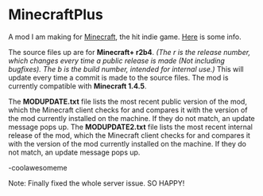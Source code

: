 MinecraftPlus
=============

A mod I am making for [Minecraft](http://minecraft.net), the hit indie game. [Here](http://www.minecraftforum.net/topic/1142468-) is some info.

The source files up are for **Minecraft+ r2b4**. *(The r is the release number, which changes every time a public release is made (Not including bugfixes). The b is the build number, intended for internal use.)* This will update every time a commit is made to the source files.
The mod is currently compatible with **Minecraft 1.4.5**.

The **MODUPDATE.txt** file lists the most recent public version of the mod, which the Minecraft client checks for and compares it with the version of the mod currently installed on the machine. If they do not match, an update message pops up.
The **MODUPDATE2.txt** file lists the most recent internal release of the mod, which the Minecraft client checks for and compares it with the version of the mod currently installed on the machine. If they do not match, an update message pops up.

-coolawesomeme

Note: Finally fixed the whole server issue. SO HAPPY!
